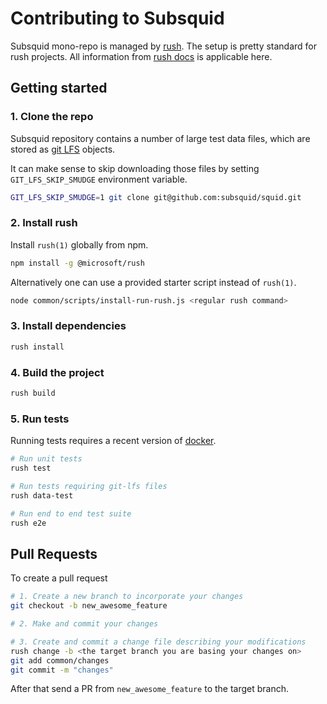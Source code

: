 # Contributing to Subsquid

Subsquid mono-repo is managed by [rush](https://rushjs.io). 
The setup is pretty standard for rush projects. All information from
[rush docs](https://rushjs.io/pages/developer/new_developer/) is applicable here.

## Getting started

### 1. Clone the repo

Subsquid repository contains a number of large test data files,
which are stored as [git LFS](https://git-lfs.github.com) objects.

It can make sense to skip downloading those files by setting 
`GIT_LFS_SKIP_SMUDGE` environment variable.

```bash
GIT_LFS_SKIP_SMUDGE=1 git clone git@github.com:subsquid/squid.git
```

### 2. Install rush

Install `rush(1)` globally from npm.

```bash
npm install -g @microsoft/rush
```

Alternatively one can use a provided starter script instead of `rush(1)`.

```bash
node common/scripts/install-run-rush.js <regular rush command>
```

### 3. Install dependencies

```bash
rush install
```

### 4. Build the project

```bash
rush build
```

### 5. Run tests

Running tests requires a recent version of [docker](https://www.docker.com).

```bash
# Run unit tests
rush test

# Run tests requiring git-lfs files
rush data-test

# Run end to end test suite
rush e2e
```

## Pull Requests

To create a pull request

```bash
# 1. Create a new branch to incorporate your changes
git checkout -b new_awesome_feature

# 2. Make and commit your changes

# 3. Create and commit a change file describing your modifications
rush change -b <the target branch you are basing your changes on>
git add common/changes
git commit -m "changes"
```

After that send a PR from `new_awesome_feature` to the target branch.
